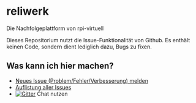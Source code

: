 # reliwerk
Die Nachfolgeplattform von rpi-virtuell

Dieses Repositorium nutzt die Issue-Funktionalität von Github. Es enthält keinen Code, sondern dient lediglich dazu, Bugs zu fixen.

## Was kann ich hier machen?

* [Neues Issue (Problem/Fehler/Verbesserung) melden](https://github.com/rpi-virtuell/reliwerk/issues/new)
* [Auflistung aller Issues](https://github.com/rpi-virtuell/reliwerk/issues)
* [![Gitter](https://badges.gitter.im/Join%20Chat.svg)](https://gitter.im/rpi-virtuell/reliwerk?utm_source=badge&utm_medium=badge&utm_campaign=pr-badge) Chat nutzen
